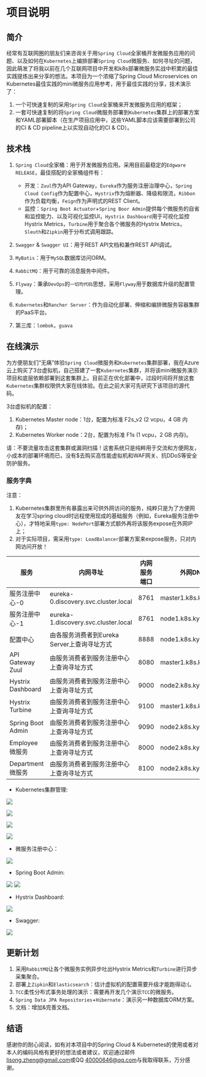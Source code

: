 # 项目说明
## 简介

经常有互联网圈的朋友们来咨询关于用``Spring Cloud``全家桶开发微服务应用的问题、以及如何在``Kubernetes``上编排部署``Spring Cloud``微服务、如何寻址的问题，因此萌发了将我以前在几个互联网项目中开发和k8s部署微服务实战中积累的最佳实践提炼出来分享的想法。本项目为一个浓缩了Spring Cloud Microservices on Kubernetes最佳实践的mini微服务应用参考，用于最佳实践的分享，技术演示了：

1. 一个可快速复制的采用``Spring Cloud``全家桶来开发微服务应用的框架；
2. 一套可快速复制的将``Spring Cloud``微服务部署到``Kubernetes``集群上的部署方案和YAML部署脚本（在生产项目应用中，这些YAML脚本应该需要部署到公司的CI & CD pipeline上以实现自动化的CI & CD）。


## 技术栈

1. ``Spring Cloud``全家桶：用于开发微服务应用。采用目前最稳定的``Edgware RELEASE``，最佳搭配的全家桶组件有：
    - 开发：``Zuul``作为API Gateway，``Eureka``作为服务注册治理中心，``Spring Cloud Config``作为配置中心，``Hystrix``作为熔断器、降级和限流，``Ribbon``作为负载均衡，``Feign``作为声明式的REST Client。
    - 监控：``Spring Boot Actuator``+``Spring Boor Admin``提供每个微服务的自省和监控能力、以及可视化监控UI，``Hystrix Dashboard``用于可视化监控Hystrix Metrics，``Turbine``用于聚合各个微服务的Hystrix Metrics，``Sleuth``和``Zipkin``用于分布式调用跟踪。

2. ``Swagger`` & ``Swagger UI``：用于REST API文档和兼作REST API调试。

3. ``MyBatis``：用于``MySQL``数据库访问ORM。

4. ``RabbitMQ``：用于可靠的消息服务中间件。

5. ``Flyway``：秉承``DevOps``的``一切均代码``思想，采用``Flyway``用于数据库升级的配置管理。

6. ``Kubernetes``和``Rancher Server``：作为自动化部署、伸缩和编排微服务容器集群的PaaS平台。

7. 第三库：``lombok``，``guava``


## 在线演示

为方便朋友们“无痛”体验``Spring Cloud``微服务和``Kubernetes``集群部署，我在Azure云上购买了3台虚拟机，自己搭建了一套``Kubernetes``集群，并将该mini微服务演示项目和底层依赖部署到这套集群上。目前正在优化部署中，过段时间将开放这套``Kubernetes``集群权限供大家在线体验。在此之前大家可先研究下该项目的源代码。

3台虚拟机的配置：
1. Kubernetes Master node：1台，配置为标准 F2s_v2 (2 vcpu，4 GB 内存)；
2. Kubernetes Worker node：2台，配置为标准 F1s (1 vcpu，2 GB 内存)。

请：不要流量攻击这套集群或漏洞扫描！这套系统只是纯粹用于交流和方便网友，小成本的部署环境而已，没有$去购买高性能虚拟机和WAF网关、抗DDoS等安全防护服务。

### 服务字典

注意：
1. Kubernetes集群里所有暴露出来可供外网访问的服务，纯粹只是为了方便网友在学习spring cloud时远程使用现成的基础服务（例如，Eureka服务注册中心），才特地采用``type: NodePort``部署方式额外再将该服务expose在外网IP上；
2. 对于实际项目，需采用``type: LoadBalancer``部署方案来expose服务，只对内网访问开放！

服务 | 内网寻址 | 内网服务端口 | 外网DNS寻址 | 外网服务端口
---|---|---|---|---
服务注册中心-0 | eureka-0.discovery.svc.cluster.local | 8761 | master1.k8s.kyletiger.com | 38761
服务注册中心-1 | eureka-1.discovery.svc.cluster.local | 8761 | node1.k8s.kyletiger.com | 38762
配置中心 | 由各服务消费者到Eureka Server上查询寻址方式 | 8888 | node1.k8s.kyletiger.com | 38888
API Gateway Zuul | 由服务消费者到服务注册中心上查询寻址方式 | 8080 | master1.k8s.kyletiger.com | 38080
Hystrix Dashboard | 由服务消费者到服务注册中心上查询寻址方式 | 9000 | node2.k8s.kyletiger.com | 39000
Hystrix Turbine | 由服务消费者到服务注册中心上查询寻址方式 | 9100 | master1.k8s.kyletiger.com | 39100
Spring Boot Admin | 由服务消费者到服务注册中心上查询寻址方式 | 9090 | node2.k8s.kyletiger.com | 39090
Employee微服务 | 由服务消费者到服务注册中心上查询寻址方式 | 8000 | node2.k8s.kyletiger.com | 38000
Department微服务 | 由服务消费者到服务注册中心上查询寻址方式 | 8100 | node2.k8s.kyletiger.com | 38100


- Kubernetes集群管理:

![](images/2018-12-13-02-50-08.png)

![](images/2018-12-16-21-28-39.png)

![](images/2018-12-16-21-29-59.png)

![](images/2018-12-13-03-07-37.png)

- 微服务注册中心：

![](images/2018-12-14-01-45-04.png)

- Spring Boot Admin:

![](images/2018-12-16-21-38-21.png)
![](images/2018-12-16-21-37-52.png)

- Hystrix Dashboard:

![](images/2018-12-14-01-49-17.png)

- Swagger:

![](images/2018-12-14-01-50-37.png)


## 更新计划

1. 采用``RabbitMQ``让各个微服务实例异步吐出Hystrix Metrics和``Turbine``进行异步采集聚合。
2. 部署上``Zipkin``和``Elasticsearch``：估计虚拟机的配置需要升级才能跑得动:(。
3. ``TCC``柔性分布式事务处理的演示：需要再开发几个演示``TCC``的微服务。
4. ``Spring Data JPA Repositories``+``Hibernate``：演示另一种数据库ORM方案。
5. 文档：增加&完善文档。


## 结语
感谢你的耐心阅读，如有对本项目中的Spring Cloud & Kubernetes的使用或者对本人的编码风格有更好的想法或者建议，欢迎通过邮件 <lisong.zheng@gmail.com>或QQ <40000646@qq.com>与我取得联系，万分感谢。
